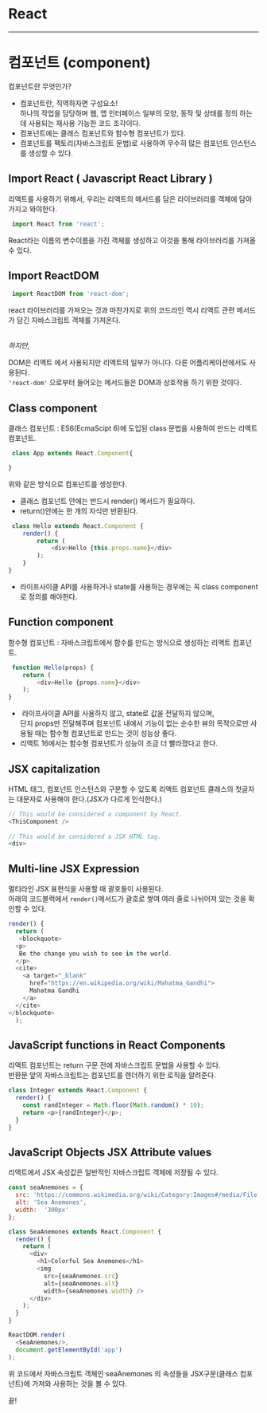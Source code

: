 # React
-----

# 컴포넌트 (component)  
  
 컴포넌트란 무엇인가?  
 
- 컴포넌트란, 직역하자면 구성요소!<br/>
 하나의 작업을 담당하며 웹, 앱 인터페이스 일부의 모양, 동작 및 상태를 정의 하는데 사용되는 재사용 가능한 코드 조각이다.<br/> 
- 컴포넌트에는 클래스 컴포넌트와 함수형 컴포넌트가 있다.
- 컴포넌트를 팩토리(자바스크립트 문법)로 사용하여 무수히 많은 컴포넌트 인스턴스를 생성할 수 있다.

 ## Import React ( Javascript React Library )

리액트를 사용하기 위해서, 우리는 리액트의 메서드를 담은 라이브러리를 객체에 담아 가지고 와야한다.

``` Javascript
 import React from 'react';
```

React라는 이름의 변수이름을 가진 객체를 생성하고 이것을 통해 라이브러리를 가져올 수 있다.

## Import ReactDOM
 
``` Javascript
 import ReactDOM from 'react-dom';
```
react 라이브러리를 가져오는 것과 마찬가지로 위의 코드라인 역시 리액트 관련 메서드가 담긴 자바스크립트 객체를 가져온다.  
<br/>

*하지만,*<br/>

DOM은 리액트 에서 사용되지만 리액트의 일부가 아니다. 다른 어플리케이션에서도 사용된다.<br/>
`'react-dom'` 으로부터 들어오는 메서드들은 DOM과 상호작용 하기 위한 것이다.<br/>


 
 ## Class component

  클래스 컴포넌트 : ES6(EcmaScipt 6)에 도입된 class 문법을 사용하여 만드는 리액트 컴포넌트.<br/>

``` Javascript
 class App extends React.Component{

}
```  
 위와 같은 방식으로 컴포넌트를 생성한다.

  - 클래스 컴포넌트 안에는 반드시 render() 메서드가 필요하다.<br/>
  - return()안에는 한 개의 자식만 반환된다.

``` Javascript
 class Hello extends React.Component {
    render() {
        return (
            <div>Hello {this.props.name}</div>
        );
    }
}
```  

- 라이프사이클 API를 사용하거나 state를 사용하는 경우에는 꼭 class component로 정의를 해야한다.

 
## Function component

함수형 컴포넌트 :  자바스크립트에서 함수를 만드는 방식으로 생성하는 리액트 컴포넌트.  


``` Javascript
 function Hello(props) {
    return (
        <div>Hello {props.name}</div>
    );
}
```  
-  라이프사이클 API를 사용하지 않고, state로 값을 전달하지 않으며,<br/>
단지 props만 전달해주며 컴포넌트 내에서 기능이 없는 순수한 뷰의 목적으로만 사용될 때는 함수형 컴포넌트로 만드는 것이 성능상 좋다.
- 리액트 16에서는 함수형 컴포넌트가 성능이 조금 더 빨라졌다고 한다.



## JSX capitalization

HTML 태그, 컴포넌트 인스턴스와 구분할 수 있도록 리액트 컴포넌트 클래스의 첫글자는 대문자로 사용해야 한다.(JSX가 다르게 인식한다.)
 
``` Javascript
// This would be considered a component by React.
<ThisComponent />
  
// This would be considered a JSX HTML tag. 
<div>
```  



## Multi-line JSX Expression

멀티라인 JSX 표현식을 사용할 때 괄호들이 사용된다.<br/>
아래의 코드블럭에서 `render()`메서드가 괄호로 쌓여 여러 줄로 나뉘어져 있는 것을 확인할 수 있다.

``` Javascript
render() {
  return (
   <blockquote>
  <p>
   Be the change you wish to see in the world.
  </p>
  <cite>
    <a target="_blank"
      href="https://en.wikipedia.org/wiki/Mahatma_Gandhi">
      Mahatma Gandhi
    </a>
  </cite>
</blockquote>
  );
```

## JavaScript functions in React Components

리액트 컴포넌트는  return 구문 전에 자바스크립트 문법을 사용할 수 있다.<br/>
반환문 앞의 자바스크립트는 컴포넌트를 렌더하기 위한 로직을 알려준다.

``` Javascript
class Integer extends React.Component {
  render() {
    const randInteger = Math.floor(Math.random() * 10);
    return <p>{randInteger}</p>;
  }
}
```


## JavaScript Objects JSX Attribute values

리액트에서 JSX 속성값은 일반적인 자바스크립트 객체에 저장될 수 있다.
 
 
``` Javascript
const seaAnemones = {
  src: 'https://commons.wikimedia.org/wiki/Category:Images#/media/File:Anemones_0429.jpg',
  alt: 'Sea Anemones',
  width:  '300px'
};

class SeaAnemones extends React.Component {
  render() {
    return (
      <div>
        <h1>Colorful Sea Anemones</h1>
        <img 
          src={seaAnemones.src}
          alt={seaAnemones.alt}
          width={seaAnemones.width} />
      </div>
    );
  }
}

ReactDOM.render(
  <SeaAnemones/>,
  document.getElementById('app')
);

```

 위 코드에서 자바스크립트 객체인 seaAnemones 의 속성들을 JSX구문(클래스 컴포넌트)에 가져와 사용하는 것을 볼 수 있다.
 
끝!